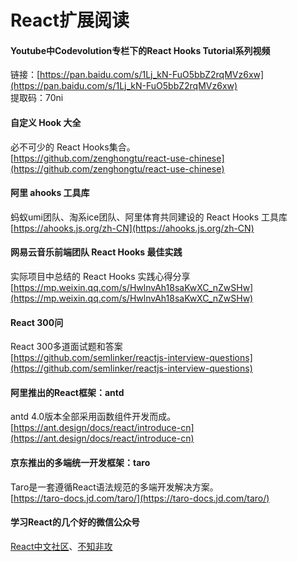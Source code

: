 # React扩展阅读

#### Youtube中Codevolution专栏下的React Hooks Tutorial系列视频
链接：[https://pan.baidu.com/s/1Lj_kN-FuO5bbZ2rqMVz6xw](https://pan.baidu.com/s/1Lj_kN-FuO5bbZ2rqMVz6xw)  
提取码：70ni  

#### 自定义 Hook 大全
必不可少的 React Hooks集合。  
[https://github.com/zenghongtu/react-use-chinese](https://github.com/zenghongtu/react-use-chinese)  

#### 阿里 ahooks 工具库
蚂蚁umi团队、淘系ice团队、阿里体育共同建设的 React Hooks 工具库  
[https://ahooks.js.org/zh-CN](https://ahooks.js.org/zh-CN)  

#### 网易云音乐前端团队 React Hooks 最佳实践
实际项目中总结的 React Hooks 实践心得分享  
[https://mp.weixin.qq.com/s/HwlnvAh18saKwXC_nZwSHw](https://mp.weixin.qq.com/s/HwlnvAh18saKwXC_nZwSHw)  

#### React 300问
React 300多道面试题和答案  
[https://github.com/semlinker/reactjs-interview-questions](https://github.com/semlinker/reactjs-interview-questions)

#### 阿里推出的React框架：antd
antd 4.0版本全部采用函数组件开发而成。  
[https://ant.design/docs/react/introduce-cn](https://ant.design/docs/react/introduce-cn)  

#### 京东推出的多端统一开发框架：taro
Taro是一套遵循React语法规范的多端开发解决方案。  
[https://taro-docs.jd.com/taro/](https://taro-docs.jd.com/taro/)  

#### 学习React的几个好的微信公众号
[React中文社区](https://mp.weixin.qq.com/profile?src=3&timestamp=1589269315&ver=1&signature=G073CoQE0hjiRC24RRG*q0M4oxnYl6KFFMgdCd7i2EjKg5oPrHM7VYpz9S-gXlp15V8qXy9m0qFSivpEG1uukg==)、[不知非攻](http://mp.weixin.qq.com/profile?src=3&timestamp=1589269374&ver=1&signature=3NUa*ROY0DyLnKuIQkYT4qPg3aIGXvmvZhV4pbkANWg26zc7DeBh7zrG8ffxAOh2IHy2GBQGwu96gpkJlOfLKQ==)
